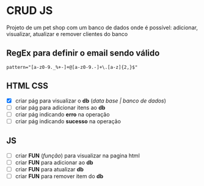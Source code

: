 # CRUD JS
 Projeto de um pet shop com um banco de dados onde é possível: 
 adicionar, visualizar, atualizar e remover clientes do banco

## RegEx para definir o email sendo válido
```
pattern="[a-z0-9._%+-]+@[a-z0-9.-]+\.[a-z]{2,}$"
```

## HTML CSS
- [x] criar pág para visualizar o **db** (_data base | banco de dados_)
- [ ] criar pág para adicionar itens ao **db** 
- [ ] criar pág indicando **erro** na operação
- [ ] criar pág indicando **sucesso** na operação

## JS
- [ ] criar **FUN** (_função_) para visualizar na pagina html
- [ ] criar **FUN** para adicionar ao **db**
- [ ] criar **FUN** para atualizar **db**
- [ ] criar **FUN** para remover item do **db**
